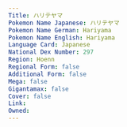 ```yaml
---
﻿Title: ハリテヤマ
Pokemon Name Japanese: ハリテヤマ
Pokemon Name German: Hariyama
Pokemon Name English: Hariyama
Language Card: Japanese
National Dex Number: 297
Region: Hoenn
Regional Form: false
Additional Form: false
Mega: false
Gigantamax: false
Cover: false
Link: 
Owned: 
---
```

